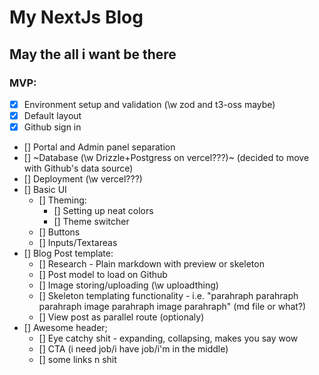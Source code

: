 # My NextJs Blog

## May the all i want be there

### MVP:

- [x] Environment setup and validation (\w zod and t3-oss maybe)
- [x] Default layout
- [x] Github sign in
- [] Portal and Admin panel separation
- [] ~Database (\w Drizzle+Postgress on vercel???)~ (decided to move with Github's data source)
- [] Deployment (\w vercel???)
- [] Basic UI
  - [] Theming:
    - [] Setting up neat colors
    - [] Theme switcher
  - [] Buttons
  - [] Inputs/Textareas
- [] Blog Post template:
  - [] Research - Plain markdown with preview or skeleton
  - [] Post model to load on Github
  - [] Image storing/uploading (\w uploadthing)
  - [] Skeleton templating functionality - i.e. "parahraph parahraph parahraph image parahraph image parahraph" (md file or what?)
  - [] View post as parallel route (optionaly)
- [] Awesome header;
  - [] Eye catchy shit - expanding, collapsing, makes you say wow
  - [] CTA (i need job/i have job/i'm in the middle)
  - [] some links n shit
